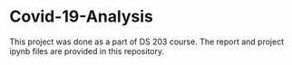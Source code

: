 # Covid-19-Analysis
This project was done as a part of DS 203 course.
The report and project ipynb files are provided in this repository. 

